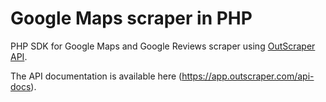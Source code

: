 # Google Maps scraper in PHP

PHP SDK for Google Maps and Google Reviews scraper using [OutScraper API](https://outscraper.com).

The API documentation is available here (https://app.outscraper.com/api-docs).
